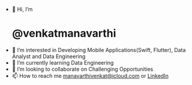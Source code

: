 - 👋 Hi, I’m <h1>@venkatmanavarthi</h1>
- 👀 I’m interested in Developing Mobile Applications(Swift, Flutter), Data Analyst and Data Engineering 
- 🌱 I’m currently learning Data Engineering
- 💞️ I’m looking to collaborate on Challenging Opportunities
- 📫 How to reach me manavarthivenkat@icloud.com or <a href="https://www.linkedin.com/in/manavarthi-venkat-rao/" target="_blank" >LinkedIn</a>

<!---
venkatmanavarthi/venkatmanavarthi is a ✨ special ✨ repository because its `README.md` (this file) appears on your GitHub profile.
You can click the Preview link to take a look at your changes.
--->
